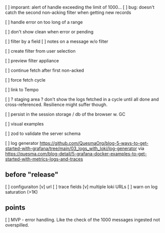 [ ] imporant: alert of handle exceeding the limit of 1000...
[ ] bug: doesn't catch the second non-acking filter when getting new records

[ ] handle error on too long of a range

[ ] don't show clean when error or pending

[ ] filter by a field
[ ] notes on a message w/o filter

[ ] create filter from user selection 

[ ] preview filter appliance

[ ] continue fetch after first non-acked

[ ] force fetch cycle

[ ] link to Tempo

[ ] ? staging area ? don't show the logs fetched in a cycle until all done and cross-referenced. Resilience might suffer though. 

[ ] persist in the session storage / db of the browser w. GC

[ ] visual examples

[ ] zod to validate the server schema

[ ] log generator 
    https://github.com/QuesmaOrg/blog-5-ways-to-get-started-with-grafana/tree/main/03_logs_with_loki/log-generator 
    via https://quesma.com/blog-detail/5-grafana-docker-examples-to-get-started-with-metrics-logs-and-traces 

## before "release"

[ ] configuraiton 
    [v] url
    [ ] trace fields 
[v] multiple loki URLs 
[ ] warn on log saturation (>1K)

## points

[ ] MVP - error handling. Like the check of the 1000 messages ingested not overspilled.